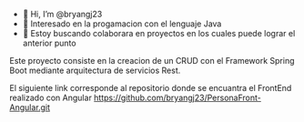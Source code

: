 - 👋 Hi, I’m @bryangj23
- 👀 Interesado en la progamacion con el lenguaje Java
- 💞️ Estoy buscando colaborara en proyectos en los cuales puede lograr el anterior punto

Este proyecto consiste en la creacion de un CRUD con el Framework Spring Boot mediante arquitectura de servicios Rest.

El siguiente link corresponde al repositorio donde se encuantra el FrontEnd realizado con Angular
https://github.com/bryangj23/PersonaFront-Angular.git


